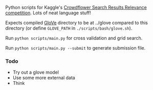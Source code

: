 Python scripts for Kaggle's [Crowdflower Search Results Relevance
competition](https://www.kaggle.com/c/crowdflower-search-relevance). Lots of
neat language stuff!

Expects compiled [GloVe](http://nlp.stanford.edu/projects/glove/) directory to
be at ../glove compared to this directory (or define `GLOVE_PATH` in
`./scripts/bash/glove.sh`).

Run `python scripts/main.py` for cross validation and grid search.

Run `python scripts/main.py --submit` to generate submission file.

### Todo

* Try out a glove model
* Use some more external data
* Think

